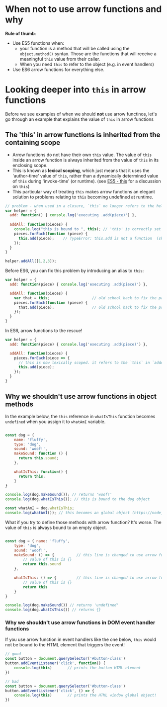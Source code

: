 # When not to use arrow functions and why

**Rule of thumb**:

- Use ES5 functions when:
    - your function is a method that will be called using the `object.method()` syntax. Those are the functions that will receive a meaningful `this` value from their caller.
    - When you need `this` to refer to the object (e.g. in event handlers) 
- Use ES6 arrow functions for everything else.

# Looking deeper into `this` in arrow functions

Before we see examples of when we should **not** use arrow functinos, let's go through an example that explains the value of `this` in arrow functions

## The 'this' in arrow functions is inherited from the containing scope

- Arrow functions do not have their own `this` value. The value of `this` inside an arrow function is always inherited from the value of `this` in its enclosing scope.
- This is known as **lexical scoping**, which just means that it uses the 'author-time' value of `this`, rather than a dynamically determined value of `this` during 'invoke-time' (or runtime). (see [ES5 - this](../es5/this.html) for a discussion on `this`) 
- This particular way of treating `this` makes arrow functions an elegant solution to problems relating to `this` becoming undefined at runtime.

```javascript
// problem - when used in a closure, `this` no longer refers to the helper object
var helper = {
  add: function() { console.log('executing .add(piece)') },
  
  addAll: function(pieces) {
    console.log("this is bound to ", this); // 'this' is correctly set to the calling object at this time
    pieces.forEach(function (piece) {
      this.add(piece);    // TypeError: this.add is not a function  (shocking!)
    });
  }
}

helper.addAll([1,2,3]);
```

Before ES6, you can fix this problem by introducing an alias to `this`:

```javascript
var helper = {
  add: function(piece) { console.log('executing .add(piece)') },

  addAll: function(pieces) {
    var that = this;                   // old school hack to fix the problem of `this` losing its reference
    pieces.forEach(function (piece) {
      that.add(piece);                 // old school hack to fix the problem of `this` losing its reference
    });
  }
}
```

In ES6, arrow functions to the rescue!

```javascript
var helper = {
  add: function(piece) { console.log('executing .add(piece)') },

  addAll: function(pieces) {
    pieces.forEach(piece => {
      // this is now lexically scoped. it refers to the `this` in `addAll` function
      this.add(piece);
    });
  }
}
```

## Why we shouldn't use arrow functions in object methods

In the example below, the `this` reference in `whatIsThis` function becomes `undefined` when you assign it to `whatAmI` variable.

```javascript

const dog = {
    name: 'fluffy', 
    type: 'dog', 
    sound: 'woof!', 
    makeSound: function () {
      return this.sound;
    },

    whatIsThis: function() {
      return this;
    }
}

console.log(dog.makeSound()); // returns 'woof!' 
console.log(dog.whatIsThis()); // this is bound to the dog object

const whatAmI = dog.whatIsThis;
console.log(whatAmI()); // this becomes an global object (https://nodejs.org/api/globals.html)
```

What if you try to define those methods with arrow function? It's worse. The value of `this` is always bound to an empty object.

```javascript

const dog = { name: 'fluffy', 
    type: 'dog', 
    sound: 'woof!', 
    makeSound: () => {          // this line is changed to use arrow function syntax
        // value of this is {}
        return this.sound
    },

    whatIsThis: () => {         // this line is changed to use arrow function syntax
        // value of this is {}
        return this
    }
}

console.log(dog.makeSound()) // returns 'undefined'
console.log(dog.whatIsThis()) // returns {}
```

### Why we shouldn't use arrow functions in DOM event handler functions

If you use arrow function in event handlers like the one below, `this` would not be bound to the HTML element that triggers the event!

```javascript
// good
const button = document.querySelector('#button-class')
button.addEventListener('click', function() {
    console.log(this)       // prints the button HTML element 
})

// bad
const button = document.querySelector('#button-class')
button.addEventListener('click', () => {
    console.log(this)       // prints the HTML window global object!
})
```

